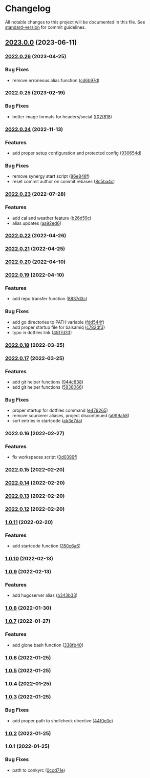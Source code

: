 # Changelog

All notable changes to this project will be documented in this file. See [standard-version](https://github.com/conventional-changelog/standard-version) for commit guidelines.

## [2023.0.0](/github.com/davidsneighbour/dotfiles/compare/v2022.0.26...v2023.0.0) (2023-06-11)

### [2022.0.26](/github.com/davidsneighbour/dotfiles/compare/v2022.0.25...v2022.0.26) (2023-04-25)


### Bug Fixes

* remove erroneous alias function ([cd6b97d](/github.com/davidsneighbour/dotfiles/commit/cd6b97d368b2312ca67e1dfcb1d48408a0b01ad6))

### [2022.0.25](/github.com/davidsneighbour/dotfiles/compare/v2022.0.24...v2022.0.25) (2023-02-19)


### Bug Fixes

* better image formats for headers/social ([f02f818](/github.com/davidsneighbour/dotfiles/commit/f02f818c0213fbc11e691d17a6a58317bf81ae72))

### [2022.0.24](/github.com/davidsneighbour/dotfiles/compare/v2022.0.23...v2022.0.24) (2022-11-13)


### Features

* add proper setup configuration and protected config ([930654d](/github.com/davidsneighbour/dotfiles/commit/930654d5d45513d496c6716a1b58ac6ddac39a39))


### Bug Fixes

* remove synergy start script ([86e848f](/github.com/davidsneighbour/dotfiles/commit/86e848fecab64fda54886be71ce69c92b6684811))
* reset commit author on commit rebases ([8c5ba4c](/github.com/davidsneighbour/dotfiles/commit/8c5ba4c954c576b97cc95f597153ad975bf00410))

### [2022.0.23](/github.com/davidsneighbour/dotfiles/compare/v2022.0.22...v2022.0.23) (2022-07-28)


### Features

* add cal and weather feature ([b26d59c](/github.com/davidsneighbour/dotfiles/commit/b26d59cbeb8f17ca4d1324a99421a3fddeae4a7b))
* alias updates ([aa92ed6](/github.com/davidsneighbour/dotfiles/commit/aa92ed605d32ba930f6bffbf6120413cec94b360))

### [2022.0.22](/github.com/davidsneighbour/dotfiles/compare/v2022.0.21...v2022.0.22) (2022-04-26)

### [2022.0.21](/github.com/davidsneighbour/dotfiles/compare/v2022.0.20...v2022.0.21) (2022-04-25)

### [2022.0.20](/github.com/davidsneighbour/dotfiles/compare/v2022.0.19...v2022.0.20) (2022-04-10)

### [2022.0.19](/github.com/davidsneighbour/dotfiles/compare/v2022.0.18...v2022.0.19) (2022-04-10)


### Features

* add repo transfer function ([8837d3c](/github.com/davidsneighbour/dotfiles/commit/8837d3ca01f98fad669e83f2cd772387aaced0ff))


### Bug Fixes

* add go directories to PATH variable ([fdd544f](/github.com/davidsneighbour/dotfiles/commit/fdd544fec01aafd0f8f9583c94b05d73aef5e7b0))
* add proper startup file for balsamiq ([c782df3](/github.com/davidsneighbour/dotfiles/commit/c782df3a3f64c7976dfc0493c2a3190c4508ce3f))
* typo in dotfiles link ([48f7d33](/github.com/davidsneighbour/dotfiles/commit/48f7d33ee80b554ca0d690ad4cd9e0fb7c3a2327))

### [2022.0.18](/github.com/davidsneighbour/dotfiles/compare/v2022.0.17...v2022.0.18) (2022-03-25)

### [2022.0.17](/github.com/davidsneighbour/dotfiles/compare/v2022.0.16...v2022.0.17) (2022-03-25)


### Features

* add git helper functions ([944c838](/github.com/davidsneighbour/dotfiles/commit/944c838bba32555aca9ce8af522fd91c91877a60))
* add git helper functions ([5838066](/github.com/davidsneighbour/dotfiles/commit/5838066a95d0cda931ff3c83f1cbee1be0df4f6d))


### Bug Fixes

* proper startup for dotfiles command ([e479265](/github.com/davidsneighbour/dotfiles/commit/e479265c4c1f7c6c88dbf3e6a3aa44adf6734f2f))
* remove sourcerer aliases, project discontinued ([a099a58](/github.com/davidsneighbour/dotfiles/commit/a099a58b0340b984f6e1be5f27a9e5a21ada6c8f))
* sort entries in startcode ([ab3e7da](/github.com/davidsneighbour/dotfiles/commit/ab3e7daae40812283da8bf9970a51bbc88800c78))

### 2022.0.16 (2022-02-27)


### Features

* fix workspaces script ([0d0399f](/github.com/davidsneighbour/dotfiles/commit/0d0399f3703530f4a1b8134a134e4e49fe1571da))

### [2022.0.15](/github.com/davidsneighbour/dotfiles/compare/v2022.0.14...v2022.0.15) (2022-02-20)

### [2022.0.14](/github.com/davidsneighbour/dotfiles/compare/v2022.0.13...v2022.0.14) (2022-02-20)

### [2022.0.13](/github.com/davidsneighbour/dotfiles/compare/v2022.0.12...v2022.0.13) (2022-02-20)

### [2022.0.12](/github.com/davidsneighbour/dotfiles/compare/v1.0.11...v2022.0.12) (2022-02-20)

### [1.0.11](/github.com/davidsneighbour/dotfiles/compare/v1.0.10...v1.0.11) (2022-02-20)


### Features

* add startcode function ([350c6a6](/github.com/davidsneighbour/dotfiles/commit/350c6a6238939afb336543db8b82941837e0e730))

### [1.0.10](/github.com/davidsneighbour/dotfiles/compare/v1.0.9...v1.0.10) (2022-02-13)

### [1.0.9](/github.com/davidsneighbour/dotfiles/compare/v1.0.8...v1.0.9) (2022-02-13)


### Features

* add hugoserver alias ([b343b33](/github.com/davidsneighbour/dotfiles/commit/b343b33898b0b73119a69ea24edb5810a58f3eb6))

### [1.0.8](/github.com/davidsneighbour/dotfiles/compare/v1.0.7...v1.0.8) (2022-01-30)

### [1.0.7](/github.com/davidsneighbour/dotfiles/compare/v1.0.6...v1.0.7) (2022-01-27)


### Features

* add glone bash function ([338fb40](/github.com/davidsneighbour/dotfiles/commit/338fb4060ee1970288c4705e434f7a11fb3ac6fd))

### [1.0.6](/github.com/davidsneighbour/dotfiles/compare/v1.0.5...v1.0.6) (2022-01-25)

### [1.0.5](/github.com/davidsneighbour/dotfiles/compare/v1.0.4...v1.0.5) (2022-01-25)

### [1.0.4](/github.com/davidsneighbour/dotfiles/compare/v1.0.3...v1.0.4) (2022-01-25)

### [1.0.3](/github.com/davidsneighbour/dotfiles/compare/v1.0.2...v1.0.3) (2022-01-25)


### Bug Fixes

* add proper path to shellcheck directive ([44f0e0e](/github.com/davidsneighbour/dotfiles/commit/44f0e0e038d344ca543955861052f0aec85962c2))

### [1.0.2](/github.com/davidsneighbour/dotfiles/compare/v1.0.1...v1.0.2) (2022-01-25)

### 1.0.1 (2022-01-25)


### Bug Fixes

* path to conkyrc ([0ccd71e](/github.com/davidsneighbour/dotfiles/commit/0ccd71ee15f46b9b965ef158e3627526a9782778))

